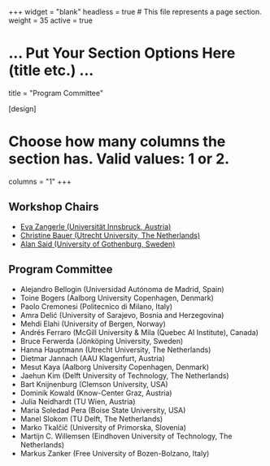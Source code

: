 +++
widget = "blank"
headless = true  # This file represents a page section.
weight = 35 
active = true

# ... Put Your Section Options Here (title etc.) ...
title = "Program Committee"

[design]
  # Choose how many columns the section has. Valid values: 1 or 2.
  columns = "1"
+++

<h2>Workshop Chairs</h2>
  
* [Eva Zangerle (Universität Innsbruck, Austria)](http://evazangerle.at) 
* [Christine Bauer (Utrecht University, The Netherlands)](https://christinebauer.eu/)
* [Alan Said (University of Gothenburg, Sweden)](http://alansaid.com)

<h2>Program Committee</h2>

* Alejandro Bellogin (Universidad Autónoma de Madrid, Spain)
* Toine Bogers (Aalborg University Copenhagen, Denmark)
* Paolo Cremonesi (Politecnico di Milano, Italy)
* Amra Delić (University of Sarajevo, Bosnia and Herzegovina)
* Mehdi Elahi (University of Bergen, Norway)
* Andrés Ferraro (McGill University & Mila (Quebec AI Institute), Canada)
* Bruce Ferwerda (Jönköping University, Sweden)
* Hanna Hauptmann (Utrecht University, The Netherlands)
* Dietmar Jannach (AAU Klagenfurt, Austria)
* Mesut Kaya (Aalborg University Copenhagen, Denmark)
* Jaehun Kim (Delft University of Technology, The Netherlands)
* Bart Knijnenburg (Clemson University, USA)
* Dominik Kowald (Know-Center Graz, Austria)
* Julia Neidhardt (TU Wien, Austria)
* Maria Soledad Pera (Boise State University, USA)
* Manel Slokom (TU Delft, The Netherlands)
* Marko Tkalčič (University of Primorska, Slovenia)
* Martijn C. Willemsen (Eindhoven University of Technology, The Netherlands)
* Markus Zanker (Free University of Bozen-Bolzano, Italy)

<!--* Linus W. Dietz (Technical University of Munich, Germany)
* Michael Ekstrand (Boise State University, USA)
* Maurizio Ferrari Dacrema (Politecnico di Milano, Italy)
* Pigi Kouki (Relational AI)
* Sandy Maniolos (Delft University of Technology, The Netherlands)
* Ashlee Milton (Boise State University, USA)
* Jessie Smith (University of Colorado, Boulder, USA)
-->
                                                                                                                                                                 
